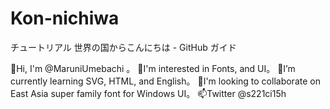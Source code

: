 # Kon-nichiwa
チュートリアル 世界の国からこんにちは - GitHub ガイド

👋Hi, I'm @MaruniUmebachi 。
👀I'm interested in Fonts, and UI。
🌱I’m currently learning SVG, HTML, and English。
💞I'm looking to collaborate on East Asia super family font for Windows UI。
📫Twitter @s221ci15h
